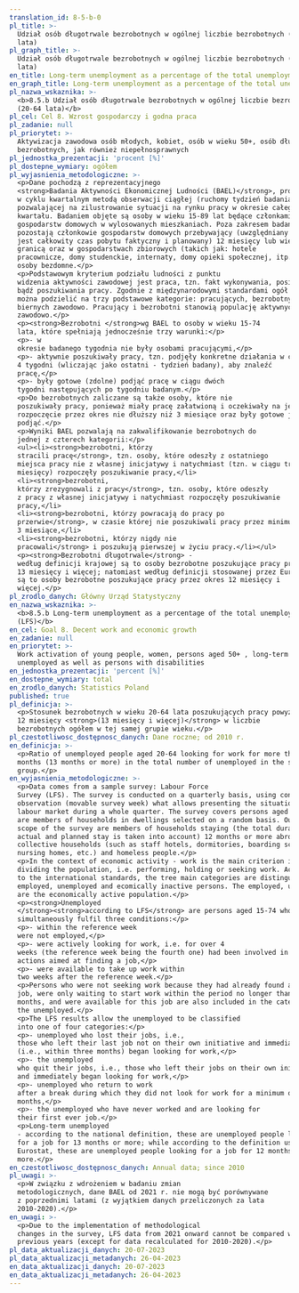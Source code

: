 ```yaml
---
translation_id: 8-5-b-0
pl_title: >-
  Udział osób długotrwale bezrobotnych w ogólnej liczbie bezrobotnych (20-64
  lata)
pl_graph_title: >-
  Udział osób długotrwale bezrobotnych w ogólnej liczbie bezrobotnych (20-64
  lata)
en_title: Long-term unemployment as a percentage of the total unemployment (LFS)
en_graph_title: Long-term unemployment as a percentage of the total unemployment (LFS)
pl_nazwa_wskaznika: >-
  <b>8.5.b Udział osób długotrwale bezrobotnych w ogólnej liczbie bezrobotnych
  (20-64 lata)</b>
pl_cel: Cel 8. Wzrost gospodarczy i godna praca
pl_zadanie: null
pl_priorytet: >-
  Aktywizacja zawodowa osób młodych, kobiet, osób w wieku 50+, osób długotrwale
  bezrobotnych, jak również niepełnosprawnych
pl_jednostka_prezentacji: 'procent [%]'
pl_dostepne_wymiary: ogółem
pl_wyjasnienia_metodologiczne: >-
  <p>Dane pochodzą z reprezentacyjnego
  <strong>Badania Aktywności Ekonomicznej Ludności (BAEL)</strong>, prowadzonego
  w cyklu kwartalnym metodą obserwacji ciągłej (ruchomy tydzień badania),
  pozwalającej na zilustrowanie sytuacji na rynku pracy w okresie całego
  kwartału. Badaniem objęte są osoby w wieku 15-89 lat będące członkami
  gospodarstw domowych w wylosowanych mieszkaniach. Poza zakresem badania
  pozostają członkowie gospodarstw domowych przebywający (uwzględniany
  jest całkowity czas pobytu faktyczny i planowany) 12 miesięcy lub więcej za
  granicą oraz w gospodarstwach zbiorowych (takich jak: hotele
  pracownicze, domy studenckie, internaty, domy opieki społecznej, itp.) oraz
  osoby bezdomne.</p>
  <p>Podstawowym kryterium podziału ludności z punktu
  widzenia aktywności zawodowej jest praca, tzn. fakt wykonywania, posiadania
  bądź poszukiwania pracy. Zgodnie z międzynarodowymi standardami ogół
  można podzielić na trzy podstawowe kategorie: pracujących, bezrobotnych i
  biernych zawodowo. Pracujący i bezrobotni stanowią populację aktywnych
  zawodowo.</p>
  <p><strong>Bezrobotni </strong>wg BAEL to osoby w wieku 15-74
  lata, które spełniają jednocześnie trzy warunki:</p>
  <p>- w
  okresie badanego tygodnia nie były osobami pracującymi,</p>
  <p>- aktywnie poszukiwały pracy, tzn. podjęły konkretne działania w ciągu
  4 tygodni (wliczając jako ostatni - tydzień badany), aby znaleźć
  pracę,</p>
  <p>- były gotowe (zdolne) podjąć pracę w ciągu dwóch
  tygodni następujących po tygodniu badanym.</p>
  <p>Do bezrobotnych zaliczane są także osoby, które nie
  poszukiwały pracy, ponieważ miały pracę załatwioną i oczekiwały na jej
  rozpoczęcie przez okres nie dłuższy niż 3 miesiące oraz były gotowe ją
  podjąć.</p>
  <p>Wyniki BAEL pozwalają na zakwalifikowanie bezrobotnych do
  jednej z czterech kategorii:</p>
  <ul><li><strong>bezrobotni, którzy
  stracili pracę</strong>, tzn. osoby, które odeszły z ostatniego
  miejsca pracy nie z własnej inicjatywy i natychmiast (tzn. w ciągu trzech
  miesięcy) rozpoczęły poszukiwanie pracy,</li>
  <li><strong>bezrobotni,
  którzy zrezygnowali z pracy</strong>, tzn. osoby, które odeszły
  z pracy z własnej inicjatywy i natychmiast rozpoczęły poszukiwanie
  pracy,</li>
  <li><strong>bezrobotni, którzy powracają do pracy po
  przerwie</strong>, w czasie której nie poszukiwali pracy przez minimum
  3 miesiące,</li>
  <li><strong>bezrobotni, którzy nigdy nie
  pracowali</strong> i poszukują pierwszej w życiu pracy.</li></ul>
  <p><strong>Bezrobotni długotrwale</strong> -
  według definicji krajowej są to osoby bezrobotne poszukujące pracy przez okres
  13 miesięcy i więcej; natomiast według definicji stosowanej przez Eurostat
  są to osoby bezrobotne poszukujące pracy przez okres 12 miesięcy i
  więcej.</p>
pl_zrodlo_danych: Główny Urząd Statystyczny
en_nazwa_wskaznika: >-
  <b>8.5.b Long-term unemployment as a percentage of the total unemployment
  (LFS)</b>
en_cel: Goal 8. Decent work and economic growth
en_zadanie: null
en_priorytet: >-
  Work activation of young people, women, persons aged 50+ , long-term
  unemployed as well as persons with disabilities
en_jednostka_prezentacji: 'percent [%]'
en_dostepne_wymiary: total
en_zrodlo_danych: Statistics Poland
published: true
pl_definicja: >-
  <p>Stosunek bezrobotnych w wieku 20-64 lata poszukujących pracy powyżej
  12 miesięcy <strong>(13 miesięcy i więcej)</strong> w liczbie
  bezrobotnych ogółem w tej samej grupie wieku.</p>
pl_czestotliwosc_dostępnosc_danych: Dane roczne; od 2010 r.
en_definicja: >-
  <p>Ratio of unemployed people aged 20-64 looking for work for more than 12
  months (13 months or more) in the total number of unemployed in the same age
  group.</p>
en_wyjasnienia_metodologiczne: >-
  <p>Data comes from a sample survey: Labour Force
  Survey (LFS). The survey is conducted on a quarterly basis, using continuous
  observation (movable survey week) what allows presenting the situation on the
  labour market during a whole quarter. The survey covers persons aged 15-89 who
  are members of households in dwellings selected on a random basis. Outside the
  scope of the survey are members of households staying (the total duration of
  actual and planned stay is taken into account) 12 months or more abroad and in
  collective households (such as staff hotels, dormitories, boarding schools,
  nursing homes, etc.) and homeless people.</p>
  <p>In the context of economic activity - work is the main criterion in
  dividing the population, i.e. performing, holding or seeking work. According
  to the international standards, the tree main categories are distinguished:
  employed, unemployed and ecomically inactive persons. The employed, unemployed
  are the economically active population.</p>
  <p><strong>Unemployed
  </strong><strong>according to LFS</strong> are persons aged 15-74 who
  simultaneously fulfil three conditions:</p>
  <p>- within the reference week
  were not employed,</p>
  <p>- were actively looking for work, i.e. for over 4
  weeks (the reference week being the fourth one) had been involved in concrete
  actions aimed at finding a job,</p>
  <p>- were available to take up work within
  two weeks after the reference week.</p>
  <p>Persons who were not seeking work because they had already found a
  job, were only waiting to start work within the period no longer than 3
  months, and were available for this job are also included in the category of
  the unemployed.</p>
  <p>The LFS results allow the unemployed to be classified
  into one of four categories:</p>
  <p>- unemployed who lost their jobs, i.e.,
  those who left their last job not on their own initiative and immediately
  (i.e., within three months) began looking for work,</p>
  <p>- the unemployed
  who quit their jobs, i.e., those who left their jobs on their own initiative
  and immediately began looking for work,</p>
  <p>- unemployed who return to work
  after a break during which they did not look for work for a minimum of three
  months,</p>
  <p>- the unemployed who have never worked and are looking for
  their first ever job.</p>
  <p>Long-term unemployed
  - according to the national definition, these are unemployed people looking
  for a job for 13 months or more; while according to the definition used by
  Eurostat, these are unemployed people looking for a job for 12 months or
  more.</p>
en_czestotliwosc_dostępnosc_danych: Annual data; since 2010
pl_uwagi: >-
  <p>W związku z wdrożeniem w badaniu zmian
  metodologicznych, dane BAEL od 2021 r. nie mogą być porównywane
  z poprzednimi latami (z wyjątkiem danych przeliczonych za lata
  2010-2020).</p>
en_uwagi: >-
  <p>Due to the implementation of methodological
  changes in the survey, LFS data from 2021 onward cannot be compared with
  previous years (except for data recalculated for 2010-2020).</p>
pl_data_aktualizacji_danych: 20-07-2023
pl_data_aktualizacji_metadanych: 26-04-2023
en_data_aktualizacji_danych: 20-07-2023
en_data_aktualizacji_metadanych: 26-04-2023
---
```

